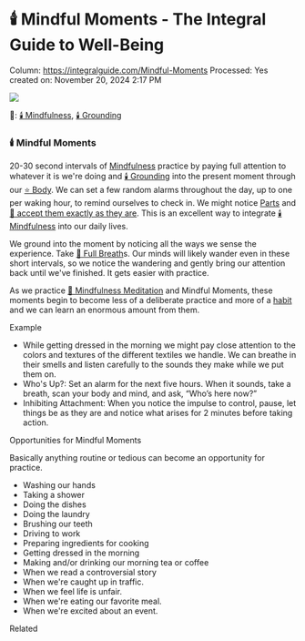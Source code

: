 # 🕯️ Mindful Moments - The Integral Guide to Well-Being

Column: https://integralguide.com/Mindful-Moments
Processed: Yes
created on: November 20, 2024 2:17 PM

![](https://publish-01.obsidian.md/access/b27a7292d2c24c41d2917fd72b3857e2/10%20Meta/02%20Attachments/IntegralGuide%20(Obsidian)/Meta%20(Obsidian)/TIG%20Nodes.png)

🔼: [🕯️ Mindfulness](https://integralguide.com/Mindfulness), [🕯️ Grounding](https://integralguide.com/grounding)

### 🕯️ Mindful Moments

20-30 second intervals of [Mindfulness](https://integralguide.com/Mindfulness) practice by paying full attention to whatever it is we're doing and [🕯️ Grounding](https://integralguide.com/grounding) into the present moment through our [⭐️ Body](https://integralguide.com/Soma). We can set a few random alarms throughout the day, up to one per waking hour, to remind ourselves to check in. We might notice [Parts](https://integralguide.com/Parts) and [🔑 accept them exactly as they are](https://integralguide.com/AllPartsWelcome). This is an excellent way to integrate [🕯️ Mindfulness](https://integralguide.com/Mindfulness) into our daily lives.

We ground into the moment by noticing all the ways we sense the experience. Take [💨 Full Breath](https://integralguide.com/Guidebook/%F0%9F%92%A8+Breathwork/%F0%9F%92%A8+Full+Breath)s. Our minds will likely wander even in these short intervals, so we notice the wandering and gently bring our attention back until we've finished. It gets easier with practice.

As we practice [🧘 Mindfulness Meditation](https://integralguide.com/Mindfulness-Meditation) and Mindful Moments, these moments begin to become less of a deliberate practice and more of a [habit](https://integralguide.com/Guidebook/%F0%9F%92%A1+Glossary/Psyche/%F0%9F%92%A1+Habits) and we can learn an enormous amount from them.

Example

- While getting dressed in the morning we might pay close attention to the colors and textures of the different textiles we handle. We can breathe in their smells and listen carefully to the sounds they make while we put them on.
- Who's Up?: Set an alarm for the next five hours. When it sounds, take a breath, scan your body and mind, and ask, “Who’s here now?”
- Inhibiting Attachment: When you notice the impulse to control, pause, let things be as they are and notice what arises for 2 minutes before taking action.

Opportunities for Mindful Moments

Basically anything routine or tedious can become an opportunity for practice.

- Washing our hands
- Taking a shower
- Doing the dishes
- Doing the laundry
- Brushing our teeth
- Driving to work
- Preparing ingredients for cooking
- Getting dressed in the morning
- Making and/or drinking our morning tea or coffee
- When we read a controversial story
- When we're caught up in traffic.
- When we feel life is unfair.
- When we're eating our favorite meal.
- When we're excited about an event.

Related
